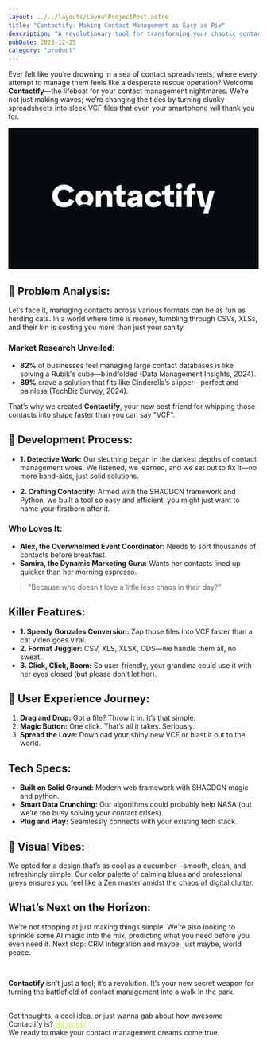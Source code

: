 ```yaml
---
layout: ../../layouts/LayoutProjectPost.astro
title: "Contactify: Making Contact Management as Easy as Pie"
description: "A revolutionary tool for transforming your chaotic contact management into streamlined efficiency."
pubDate: 2023-12-25
category: "product"
---
```


Ever felt like you’re drowning in a sea of contact spreadsheets, where every attempt to manage them feels like a desperate rescue operation? Welcome **Contactify**—the lifeboat for your contact management nightmares. We’re not just making waves; we’re changing the tides by turning clunky spreadsheets into sleek VCF files that even your smartphone will thank you for.

![logo](../../../public/project_images/Contactify/file%20cover%20-%201.png)

## 🎯 Problem Analysis:

Let’s face it, managing contacts across various formats can be as fun as herding cats. In a world where time is money, fumbling through CSVs, XLSs, and their kin is costing you more than just your sanity.

### Market Research Unveiled:

- **82%** of businesses feel managing large contact databases is like solving a Rubik's cube—blindfolded (Data Management Insights, 2024).
- **89%** crave a solution that fits like Cinderella’s slipper—perfect and painless (TechBiz Survey, 2024).

That’s why we created **Contactify**, your new best friend for whipping those contacts into shape faster than you can say "VCF".

## 🧩 Development Process:

- **1. Detective Work:** Our sleuthing began in the darkest depths of contact management woes. We listened, we learned, and we set out to fix it—no more band-aids, just solid solutions.

- **2. Crafting Contactify:** Armed with the SHACDCN framework and Python, we built a tool so easy and efficient, you might just want to name your firstborn after it.

### Who Loves It:

- **Alex, the Overwhelmed Event Coordinator:** Needs to sort thousands of contacts before breakfast.
- **Samira, the Dynamic Marketing Guru:** Wants her contacts lined up quicker than her morning espresso.

> "Because who doesn't love a little less chaos in their day?"

## Killer Features:

- **1. Speedy Gonzales Conversion:** Zap those files into VCF faster than a cat video goes viral.
- **2. Format Juggler:** CSV, XLS, XLSX, ODS—we handle them all, no sweat.
- **3. Click, Click, Boom:** So user-friendly, your grandma could use it with her eyes closed (but please don’t let her).

## 📌 User Experience Journey:

1. **Drag and Drop:** Got a file? Throw it in. It’s that simple.
2. **Magic Button:** One click. That’s all it takes. Seriously.
3. **Spread the Love:** Download your shiny new VCF or blast it out to the world.

## Tech Specs:

- **Built on Solid Ground:** Modern web framework with SHACDCN magic and python.
- **Smart Data Crunching:** Our algorithms could probably help NASA (but we’re too busy solving your contact crises).
- **Plug and Play:** Seamlessly connects with your existing tech stack.

## 🎨 Visual Vibes:

We opted for a design that’s as cool as a cucumber—smooth, clean, and refreshingly simple. Our color palette of calming blues and professional greys ensures you feel like a Zen master amidst the chaos of digital clutter.

## What’s Next on the Horizon:

We’re not stopping at just making things simple. We’re also looking to sprinkle some AI magic into the mix, predicting what you need before you even need it. Next stop: CRM integration and maybe, just maybe, world peace.

<br>

**Contactify** isn’t just a tool; it’s a revolution. It’s your new secret weapon for turning the battlefield of contact management into a walk in the park.

<br>
    Got thoughts, a cool idea, or just wanna gab about how awesome Contactify is? <a href="mailto:hello@vaibhavpathak.me" style="color: #BAF144; text-decoration: underline;"> Hit us up!</a> <br> We ready to make your contact management dreams come true.

<br>
<br>
